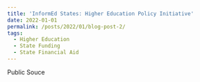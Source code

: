 ```yaml
---
title: 'InformEd States: Higher Education Policy Initiative'
date: 2022-01-01
permalink: /posts/2022/01/blog-post-2/
tags:
  - Higher Education 
  - State Funding
  - State Financial Aid 
---
```


Public Souce
